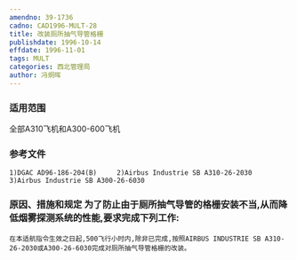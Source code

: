 ```yaml
---
amendno: 39-1736  
cadno: CAD1996-MULT-28  
title: 改装厕所抽气导管格栅  
publishdate: 1996-10-14  
effdate: 1996-11-01  
tags: MULT  
categories: 西北管理局  
author: 冯炯晖  
---
```

  
### 适用范围  
全部A310飞机和A300-600飞机  
  
<!--more-->  
### 参考文件  
    1)DGAC AD96-186-204(B)     2)Airbus Industrie SB A310-26-2030     3)Airbus Industrie SB A300-26-6030  
  
### 原因、措施和规定 为了防止由于厕所抽气导管的格栅安装不当,从而降低烟雾探测系统的性能,要求完成下列工作:  
    在本适航指令生效之日起,500飞行小时内,除非已完成,按照AIRBUS INDUSTRIE SB A310-26-2030或A300-26-6030完成对厕所抽气导管格栅的改装。  
